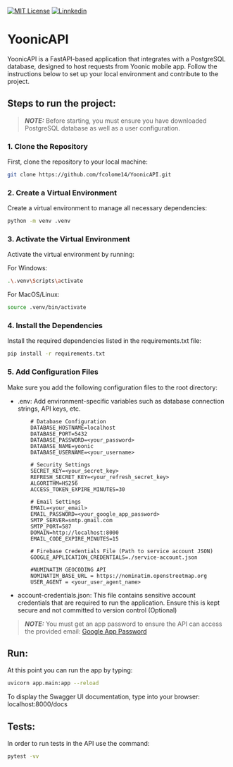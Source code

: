 [![MIT License](https://img.shields.io/github/license/fcolome14/yoonicapi.svg)](https://github.com/OWASP/Nettacker/blob/master/LICENSE)
[![Linnkedin](	https://img.shields.io/badge/LinkedIn-0077B5?style=for-the-badge&logo=linkedin&logoColor=white)](https://www.linkedin.com/in/fcolome/)

# YoonicAPI

YoonicAPI is a FastAPI-based application that integrates with a PostgreSQL database, designed to host requests from Yoonic mobile app. Follow the instructions below to set up your local environment and contribute to the project.

## Steps to run the project:

> **_NOTE:_**   Before starting, you must ensure you have downloaded PostgreSQL database as well as a user configuration.

### 1. Clone the Repository
First, clone the repository to your local machine:

```bash
git clone https://github.com/fcolome14/YoonicAPI.git
```

### 2. Create a Virtual Environment
Create a virtual environment to manage all necessary dependencies:
```bash
python -m venv .venv
```
### 3. Activate the Virtual Environment
Activate the virtual environment by running:

For Windows:
```bash
.\.venv\Scripts\activate
```
For MacOS/Linux:
```bash
source .venv/bin/activate
```

### 4. Install the Dependencies
Install the required dependencies listed in the requirements.txt file:
```bash
pip install -r requirements.txt
```
### 5. Add Configuration Files
Make sure you add the following configuration files to the root directory:

- .env: Add environment-specific variables such as database connection strings, API keys, etc.

    ```env
        # Database Configuration
        DATABASE_HOSTNAME=localhost
        DATABASE_PORT=5432
        DATABASE_PASSWORD=<your_password>
        DATABASE_NAME=yoonic
        DATABASE_USERNAME=<your_username>
        
        # Security Settings
        SECRET_KEY=<your_secret_key>
        REFRESH_SECRET_KEY=<your_refresh_secret_key>
        ALGORITHM=HS256
        ACCESS_TOKEN_EXPIRE_MINUTES=30
        
        # Email Settings
        EMAIL=<your_email>
        EMAIL_PASSWORD=<your_google_app_password>
        SMTP_SERVER=smtp.gmail.com
        SMTP_PORT=587
        DOMAIN=http://localhost:8000
        EMAIL_CODE_EXPIRE_MINUTES=15
        
        # Firebase Credentials File (Path to service account JSON)
        GOOGLE_APPLICATION_CREDENTIALS=./service-account.json
        
        #NUMINATIM GEOCODING API
        NOMINATIM_BASE_URL = https://nominatim.openstreetmap.org
        USER_AGENT = <your_user_agent_name>
    ```

- account-credentials.json: This file contains sensitive account credentials that are required to run the application. Ensure this is kept secure and not committed to version control (Optional)

> **_NOTE:_**  You must get an app password to ensure the API can access the provided email:
[Google App Password](https://myaccount.google.com/apppasswords?rapt=AEjHL4NRAm5Hk99vE2WaFuM0K9kQpkbczwBR_W86n_u7-Emguk982gbEOerYl2rWj4SId6uR4U4R9zeqC-mV5CQdKpRStDty1RB9u8drKuy1qDPKr-0xAII)

## Run:
At this point you can run the app by typing:
```bash
uvicorn app.main:app --reload
```
To display the Swagger UI documentation, type into your browser: localhost:8000/docs

## Tests:
In order to run tests in the API use the command:
```bash
pytest -vv
```